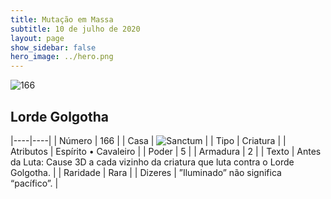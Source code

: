 ```yaml
---
title: Mutação em Massa
subtitle: 10 de julho de 2020
layout: page
show_sidebar: false
hero_image: ../hero.png
---
```


![166](https://cdn.keyforgegame.com/media/card_front/pt/479_166_VXMWR7MR5CW9_pt.png)

## Lorde Golgotha

|----|----|
| Número | 166 |
| Casa | ![Sanctum](https://archonarcana.com/images/thumb/c/c7/Sanctum.png/22px-Sanctum.png "Santuário") |
| Tipo | Criatura |
| Atributos | Espírito • Cavaleiro |
| Poder | 5 |
| Armadura | 2 |
| Texto | Antes da Luta: Cause 3D a cada vizinho da criatura que luta contra   o Lorde Golgotha. |
| Raridade | Rara |
| Dizeres | ”Iluminado” não significa “pacífico”. |
